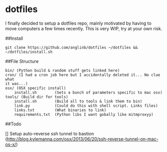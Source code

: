 dotfiles
===

I finally decided to setup a dotfiles repo, mainly motivated by having to move
computers a few times recently. This is very WIP, try at your own risk.


##Install

    git clone https://github.com/anglinb/dotfiles ~/dotfiles &&
    ~/dotfiles/install.sh

##File Structure

    bin/ (Python build & random stuff gets linked here)
    cron/ (I had a cron job here but I accidentally deleted it... No clue what
    it was...)
    osx/ (OSX specific install)
        install.sh        (Sets a bunch of parameters specific to mac osx)
    tools/ (Build dir for tools)
        install.sh        (Build all to tools & link them to bin)
        link.py           (Could do this with shell script. Links files)
        links.txt         (What binaries to link)
        requirements.txt  (Python libs I want gobally like mitmproxyy)


##Todo

[] Setup auto-reverse ssh tunnel to bastion (http://blog.kylemanna.com/osx/2013/06/20/ssh-reverse-tunnel-on-mac-os-x/)
